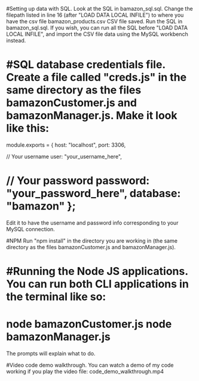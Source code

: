 #Setting up data with SQL.
Look at the SQL in bamazon_sql.sql.
Change the filepath listed in line 16 (after "LOAD DATA LOCAL INFILE") to where you have the csv file bamazon_products.csv
CSV file saved.
Run the SQL in bamazon_sql.sql.
If you wish, you can run all the SQL before "LOAD DATA LOCAL INFILE", and import the CSV file data using the MySQL workbench instead.

#SQL database credentials file.
Create a file called "creds.js" in the same directory as the files bamazonCustomer.js and bamazonManager.js.
Make it look like this:
=========================
module.exports = {
  host: "localhost",
  port: 3306,

  // Your username
  user: "your_username_here",

  // Your password
  password: "your_password_here",
  database: "bamazon"
};
=========================
Edit it to have the username and password info corresponding to your MySQL connection.

#NPM
Run "npm install" in the directory you are working in (the same directory as the files bamazonCustomer.js and bamazonManager.js).

#Running the Node JS applications.
You can run both CLI applications in the terminal like so:
=========================
node bamazonCustomer.js
node bamazonManager.js
=========================
The prompts will explain what to do.

#Video code demo walkthrough.
You can watch a demo of my code working if you play the video file: code_demo_walkthrough.mp4
